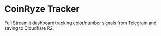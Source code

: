 # CoinRyze Tracker

Full Streamlit dashboard tracking color/number signals from Telegram and saving to Cloudflare R2.
